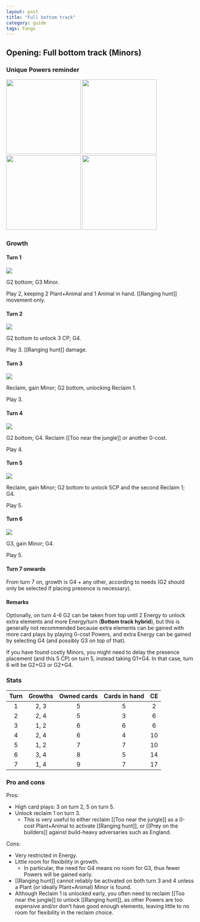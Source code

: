 ```yaml
---  
layout: post  
title: "Full bottom track"  
category: guide  
tags: Fangs  
---
```


## Opening: Full bottom track (Minors)

### Unique Powers reminder

<img src="/assets/images/Prey on the builders.jpg" width="200"/> <img src="/assets/images/Terrifying chase.jpg" width="200"/> <img src="/assets/images/Teeth gleam.jpg" width="200"/> <img src="/assets/images/Too near the jungle.jpg" width="200"/>

### Growth

#### Turn 1

![](/assets/images/Fangs%200-1.png)

G2 bottom; G3 Minor. 

Play 2, keeping 2 Plant+Animal and 1 Animal in hand. [[Ranging hunt]] movement only.


#### Turn 2

![](/assets/images/Fangs%200-2.png)

G2 bottom to unlock 3 CP; G4.

Play 3. [[Ranging hunt]] damage.


#### Turn 3

![](/assets/images/Fangs%200-3.png)

Reclaim, gain Minor; G2 bottom, unlocking Reclaim 1.

Play 3.


#### Turn 4

![](/assets/images/Fangs%200-4.png)

G2 bottom; G4. Reclaim [[Too near the jungle]] or another 0-cost.

Play 4.

#### Turn 5

![](/assets/images/Fangs%200-5.png)

Reclaim, gain Minor; G2 bottom to unlock 5CP and the second Reclaim 1; G4.

Play 5.

#### Turn 6

![](/assets/images/Fangs%200-5.png)

G3, gain Minor; G4. 

Play 5.

#### Turn 7 onwards

From turn 7 on, growth is G4 + any other, according to needs (G2 should only be selected if placing presence is necessary).

#### Remarks

Optionally, on turn 4-6 G2 can be taken from top until 2 Energy to unlock extra elements and more Energy/turn (**Bottom track hybrid**), but this is generally not recommended because extra elements can be gained with more card plays by playing 0-cost Powers, and extra Energy can be gained by selecting G4 (and possibly G3 on top of that). 

If you have found costly Minors, you might need to
delay the presence placement (and this 5 CP) on turn 5, instead
taking G1+G4. In that case, turn 6 will be
G2+G3 or G2+G4.

### Stats

Turn | Growths | Owned cards | Cards in hand | CE
:--: | :--: | :--: | :--: | :--: 
1 | 2, 3 |   5   | 5 | 2
2 | 2, 4 |   5   | 3 | 6
3 | 1, 2 |   6   | 6 | 6
4 | 2, 4 |   6   | 4 | 10
5 | 1, 2 |   7   | 7 | 10
6 | 3, 4 |   8   | 5 | 14
7 | 1, 4 |   9   | 7 | 17

### Pro and cons

Pros:

-   High card plays: 3 on turn 2, 5 on turn 5.
-   Unlock reclaim 1 on turn 3.
	-   This is very useful to either reclaim [[Too near the jungle]] as a 0-cost Plant+Animal to activate [[Ranging hunt]], or [[Prey on the builders]] against build-heavy adversaries such as England.

Cons:

- Very restricted in Energy.
- Little room for flexibility in growth.
	- In particular, the need for G4 means no room for G3, thus fewer Powers will be gained early.
- [[Ranging hunt]] cannot reliably be activated 
on both turn 3 and 4 unless a Plant (or ideally
Plant+Animal) Minor is found.
- Although Reclaim 1 is unlocked early, 
you often need to reclaim [[Too near the jungle]]
to unlock [[Ranging hunt]], as other Powers 
are too expensive and/or don't have good
enough elements, leaving little to no room
for flexibility in the reclaim choice. 
